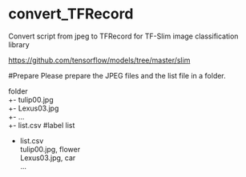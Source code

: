 # convert_TFRecord
Convert script from jpeg to TFRecord for TF-Slim image classification library

<https://github.com/tensorflow/models/tree/master/slim>

#Prepare
Please prepare the JPEG files and the list file in a folder.

folder  
 +- tulip00.jpg  
 +- Lexus03.jpg  
 +- ...  
 +- list.csv #label list  

* list.csv  
tulip00.jpg, flower  
Lexus03.jpg, car  
...  


